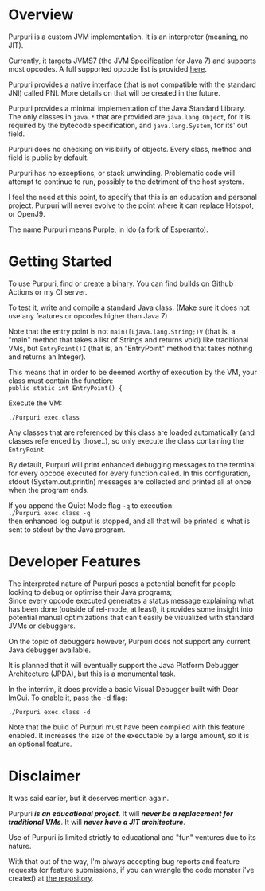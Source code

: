 # Overview

Purpuri is a custom JVM implementation. It is an interpreter (meaning, no JIT).

Currently, it targets JVMS7 (the JVM Specification for Java 7) and supports most opcodes. A full supported opcode list is provided [here](spec.md).

Purpuri provides a native interface (that is not compatible with the standard JNI) called PNI. More details on that will be created in the future.

Purpuri provides a minimal implementation of the Java Standard Library. The only classes in `java.*` that are provided are `java.lang.Object`, for it is required by the bytecode specification, and `java.lang.System`, for its' out field.

Purpuri does no checking on visibility of objects. Every class, method and field is public by default.

Purpuri has no exceptions, or stack unwinding. Problematic code will attempt to continue to run, possibly to the detriment of the host system.

I feel the need at this point, to specify that this is an education and personal project. Purpuri will never evolve to the point where it can replace Hotspot, or OpenJ9.

The name Purpuri means Purple, in Ido (a fork of Esperanto).

# Getting Started

To use Purpuri, find or [create](https://github.com/TheCurle/Purpuri) a binary. You can find builds on Github Actions or my CI server.

To test it, write and compile a standard Java class. (Make sure it does not use any features or opcodes higher than Java 7)

Note that the entry point is not `main([Ljava.lang.String;)V` (that is, a "main" method that takes a list of Strings and returns void) like traditional VMs, but `EntryPoint()I` (that is, an "EntryPoint" method that takes nothing and returns an Integer).  

This means that in order to be deemed worthy of execution by the VM, your class must contain the function:  
``public static int EntryPoint() {``

Execute the VM:

``./Purpuri exec.class``

Any classes that are referenced by this class are loaded automatically (and classes referenced by those..), so only execute the class containing the `EntryPoint`.

By default, Purpuri will print enhanced debugging messages to the terminal for every opcode executed for every function called. In this configuration, stdout (System.out.println) messages are collected and printed all at once when the program ends.

If you append the Quiet Mode flag `-q` to execution:  
``./Purpuri exec.class -q``  
then enhanced log output is stopped, and all that will be printed is what is sent to stdout by the Java program.


# Developer Features

The interpreted nature of Purpuri poses a potential benefit for people looking to debug or optimise their Java programs;  
Since every opcode executed generates a status message explaining what has been done (outside of rel-mode, at least), it provides some insight into potential manual optimizations that can't easily be visualized with standard JVMs or debuggers.

On the topic of debuggers however, Purpuri does not support any current Java debugger available.

It is planned that it will eventually support the Java Platform Debugger Architecture (JPDA), but this is a monumental task.

In the interrim, it does provide a basic Visual Debugger built with Dear ImGui.
To enable it, pass the -d flag:

``./Purpuri exec.class -d``

Note that the build of Purpuri must have been compiled with this feature enabled.
It increases the size of the executable by a large amount, so it is an optional feature.

# Disclaimer

It was said earlier, but it deserves mention again.

Purpuri ***is an educational project***. It will ***never be a replacement for traditional VMs***. It will ***never have a JIT architecture***.

Use of Purpuri is limited strictly to educational and "fun" ventures due to its nature.

With that out of the way, I'm always accepting bug reports and feature requests (or feature submissions, if you can wrangle the code monster i've created) at [the repository](https://github.com/TheCurle/Purpuri).